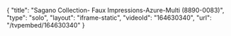 {
    "title": "Sagano Collection- Faux Impressions-Azure-Multi (8890-0083)",
    "type": "solo",
    "layout": "iframe-static",
    "videoId": "164630340",
    "url": "\/tvpembed\/164630340"
}